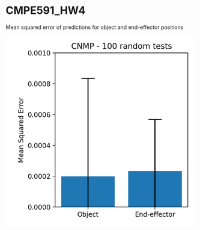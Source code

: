 # CMPE591_HW4

Mean squared error of predictions for object and end-effector positions

<img src="results.png" width="650">
